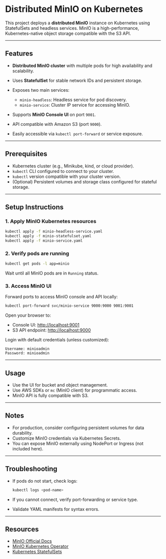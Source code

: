 # Distributed MinIO on Kubernetes

This project deploys a **distributed MinIO** instance on Kubernetes using StatefulSets and headless services. MinIO is a high-performance, Kubernetes-native object storage compatible with the S3 API.

---

## Features

* **Distributed MinIO cluster** with multiple pods for high availability and scalability.
* Uses **StatefulSet** for stable network IDs and persistent storage.
* Exposes two main services:

  * `minio-headless`: Headless service for pod discovery.
  * `minio-service`: Cluster IP service for accessing MinIO.
* Supports **MinIO Console UI** on port `9001`.
* API compatible with Amazon S3 (port `9000`).
* Easily accessible via `kubectl port-forward` or service exposure.

---

## Prerequisites

* Kubernetes cluster (e.g., Minikube, kind, or cloud provider).
* `kubectl` CLI configured to connect to your cluster.
* `kubectl` version compatible with your cluster version.
* (Optional) Persistent volumes and storage class configured for stateful storage.

---

## Setup Instructions

### 1. Apply MinIO Kubernetes resources

```bash
kubectl apply -f minio-headless-service.yaml
kubectl apply -f minio-statefulset.yaml
kubectl apply -f minio-service.yaml
```

### 2. Verify pods are running

```bash
kubectl get pods -l app=minio
```

Wait until all MinIO pods are in `Running` status.

### 3. Access MinIO UI

Forward ports to access MinIO console and API locally:

```bash
kubectl port-forward svc/minio-service 9000:9000 9001:9001
```

Open your browser to:

* Console UI: [http://localhost:9001](http://localhost:9001)
* S3 API endpoint: [http://localhost:9000](http://localhost:9000)

Login with default credentials (unless customized):

```
Username: minioadmin
Password: minioadmin
```

---

## Usage

* Use the UI for bucket and object management.
* Use AWS SDKs or `mc` (MinIO client) for programmatic access.
* MinIO API is fully compatible with S3.

---

## Notes

* For production, consider configuring persistent volumes for data durability.
* Customize MinIO credentials via Kubernetes Secrets.
* You can expose MinIO externally using NodePort or Ingress (not included here).

---

## Troubleshooting

* If pods do not start, check logs:

  ```bash
  kubectl logs <pod-name>
  ```

* If you cannot connect, verify port-forwarding or service type.

* Validate YAML manifests for syntax errors.

---

## Resources

* [MinIO Official Docs](https://min.io/docs)
* [MinIO Kubernetes Operator](https://github.com/minio/operator)
* [Kubernetes StatefulSets](https://kubernetes.io/docs/concepts/workloads/controllers/statefulset/)

